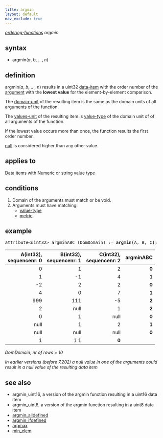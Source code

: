 ```yaml
---
title: argmin
layout: default
nav_exclude: true
---
```

*[ordering-functions](ordering-functions) argmin*

## syntax

- argmin(*a*, *b*, .. , *n*)

## definition

argmin(*a*, *b*, .. , *n*) results in a uint32 [data-item](data-item) with the order number of the [argument](argument) with the **lowest value** for the element-by-element comparison.

The [domain-unit](domain-unit) of the resulting item is the same as the domain units of all arguments of the function.

The [values-unit](values-unit) of the resulting item is [value-type](value-type) of the domain unit of of all arguments of the function.

If the lowest value occurs more than once, the function results the first order number.

[null](null) is considered higher than any other value.

## applies to

Data items with Numeric or string value type

## conditions

1. Domain of the arguments must match or be void.
2. Arguments must have matching:
    - [value-type](value-type)
    - [metric](metric)

## example

<pre>
attribute&lt;uint32&gt; argminABC (DomDomain) := <B>argmin(</B>A, B, C<B>)</B>;
</pre>

|A(int32),<BR>sequencenr: 0|B(int32),<BR>sequencenr: 1|C(int32),<BR>sequencenr: 2|argminABC|
|-------------------------:|-------------------------:|-------------------------:|--------:|
|0                         |1                         |2                         |**0**    |
|1                         |-1                        |4                         |**1**    |
|-2                        |2                         |2                         |**0**    |
|4                         |0                         |7                         |**1**    |
|999                       |111                       |-5                        |**2**    |
|2                         |null                      |1                         |**2**    |
|0                         |1                         |null                      |**0**    |
|null                      |1                         |2                         |**1**    |
|null                      |null                      |null                      |**0**    |
|1                         |1                         1                          |**0**    |

*DomDomain, nr of rows = 10*

*In earlier versions (before 7.202) a null value in one of the arguments could result in a null value of the resulting data item*

## see also

- argmin_uint16, a version of the argmin function resulting in a uint16 data item
- argmin_uint8, a version of the argmin function resulting in a uint8 data item
- [argmin_alldefined](argmin_alldefined)
- [argmin_ifdefined](argmin_ifdefined)
- [argmax](argmax)
- [min_elem](min_elem)